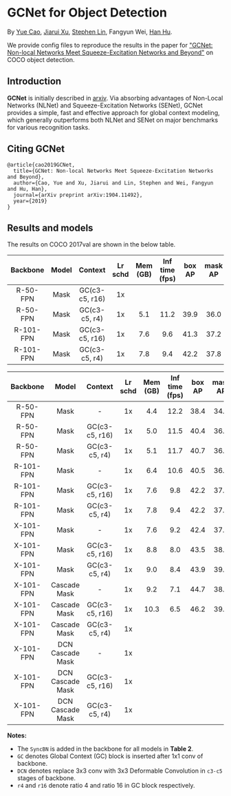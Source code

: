 # GCNet for Object Detection

By [Yue Cao](http://yue-cao.me), [Jiarui Xu](http://jerryxu.net), [Stephen Lin](https://scholar.google.com/citations?user=c3PYmxUAAAAJ&hl=en), Fangyun Wei, [Han Hu](https://sites.google.com/site/hanhushomepage/).

We provide config files to reproduce the results in the paper for
["GCNet: Non-local Networks Meet Squeeze-Excitation Networks and Beyond"](https://arxiv.org/abs/1904.11492) on COCO object detection.

## Introduction

**GCNet** is initially described in [arxiv](https://arxiv.org/abs/1904.11492). Via absorbing advantages of Non-Local Networks (NLNet) and Squeeze-Excitation Networks (SENet),  GCNet provides a simple, fast and effective approach for global context modeling, which generally outperforms both NLNet and SENet on major benchmarks for various recognition tasks.

## Citing GCNet

```
@article{cao2019GCNet,
  title={GCNet: Non-local Networks Meet Squeeze-Excitation Networks and Beyond},
  author={Cao, Yue and Xu, Jiarui and Lin, Stephen and Wei, Fangyun and Hu, Han},
  journal={arXiv preprint arXiv:1904.11492},
  year={2019}
}
```

## Results and models
The results on COCO 2017val are shown in the below table.

| Backbone  | Model            | Context        | Lr schd | Mem (GB) | Inf time (fps) | box AP | mask AP | Download  |
| :-------: | :--------------: | :------------: | :-----: | :------: | :------------: | :----: | :-----: | :-------: |
| R-50-FPN  | Mask             | GC(c3-c5, r16) |   1x    |          |                |        |         |  |
| R-50-FPN  | Mask             | GC(c3-c5, r4)  |   1x    | 5.1      | 11.2           | 39.9   | 36.0    | [model]() &#124; [log]() |
| R-101-FPN | Mask             | GC(c3-c5, r16) |   1x    | 7.6      | 9.6            | 41.3   | 37.2    | [model]() &#124; [log]() |
| R-101-FPN | Mask             | GC(c3-c5, r4)  |   1x    | 7.8      | 9.4            | 42.2   | 37.8    | [model]() &#124; [log]() |

| Backbone  | Model            | Context        | Lr schd | Mem (GB) | Inf time (fps) | box AP | mask AP | Download  |
| :-------: | :--------------: | :------------: | :-----: | :------: | :------------: | :----: | :-----: | :-------: |
| R-50-FPN  | Mask             |      -         |   1x    | 4.4      | 12.2           | 38.4   | 34.6    | [model](https://open-mmlab.s3.ap-northeast-2.amazonaws.com/mmdetection/v2.0/gcnet/mask_rcnn_r50_fpn_syncbn-backbone_1x_coco/mask_rcnn_r50_fpn_syncbn-backbone_1x_coco_20200202-bb3eb55c.pth) &#124; [log](https://open-mmlab.s3.ap-northeast-2.amazonaws.com/mmdetection/v2.0/gcnet/mask_rcnn_r50_fpn_syncbn-backbone_1x_coco/mask_rcnn_r50_fpn_syncbn-backbone_1x_coco_20200202_214122.log.json) |
| R-50-FPN  | Mask             | GC(c3-c5, r16) |   1x    | 5.0      | 11.5           | 40.4   | 36.2    | [model](https://open-mmlab.s3.ap-northeast-2.amazonaws.com/mmdetection/v2.0/gcnet/mask_rcnn_r50_fpn_syncbn-backbone_r16_gcb_c3-c5_1x_coco/mask_rcnn_r50_fpn_syncbn-backbone_r16_gcb_c3-c5_1x_coco_20200202-587b99aa.pth) &#124; [log](https://open-mmlab.s3.ap-northeast-2.amazonaws.com/mmdetection/v2.0/gcnet/mask_rcnn_r50_fpn_syncbn-backbone_r16_gcb_c3-c5_1x_coco/mask_rcnn_r50_fpn_syncbn-backbone_r16_gcb_c3-c5_1x_coco_20200202_174907.log.json) |
| R-50-FPN  | Mask             | GC(c3-c5, r4)  |   1x    | 5.1      | 11.7           | 40.7   | 36.5    | [model](https://open-mmlab.s3.ap-northeast-2.amazonaws.com/mmdetection/v2.0/gcnet/mask_rcnn_r50_fpn_syncbn-backbone_r4_gcb_c3-c5_1x_coco/mask_rcnn_r50_fpn_syncbn-backbone_r4_gcb_c3-c5_1x_coco_20200202-50b90e5c.pth) &#124; [log](https://open-mmlab.s3.ap-northeast-2.amazonaws.com/mmdetection/v2.0/gcnet/mask_rcnn_r50_fpn_syncbn-backbone_r4_gcb_c3-c5_1x_coco/mask_rcnn_r50_fpn_syncbn-backbone_r4_gcb_c3-c5_1x_coco_20200202_085547.log.json) |
| R-101-FPN | Mask             |      -         |   1x    | 6.4      | 10.6           | 40.5   | 36.3    | [model](https://open-mmlab.s3.ap-northeast-2.amazonaws.com/mmdetection/v2.0/gcnet/mask_rcnn_r101_fpn_syncbn-backbone_1x_coco/mask_rcnn_r101_fpn_syncbn-backbone_1x_coco_20200210-81658c8a.pth) &#124; [log](https://open-mmlab.s3.ap-northeast-2.amazonaws.com/mmdetection/v2.0/gcnet/mask_rcnn_r101_fpn_syncbn-backbone_1x_coco/mask_rcnn_r101_fpn_syncbn-backbone_1x_coco_20200210_220422.log.json) |
| R-101-FPN | Mask             | GC(c3-c5, r16) |   1x    | 7.6      | 9.8            | 42.2   | 37.8    | [model](https://open-mmlab.s3.ap-northeast-2.amazonaws.com/mmdetection/v2.0/gcnet/mask_rcnn_r101_fpn_syncbn-backbone_r16_gcb_c3-c5_1x_coco/mask_rcnn_r101_fpn_syncbn-backbone_r16_gcb_c3-c5_1x_coco_20200207-945e77ca.pth) &#124; [log](https://open-mmlab.s3.ap-northeast-2.amazonaws.com/mmdetection/v2.0/gcnet/mask_rcnn_r101_fpn_syncbn-backbone_r16_gcb_c3-c5_1x_coco/mask_rcnn_r101_fpn_syncbn-backbone_r16_gcb_c3-c5_1x_coco_20200207_015330.log.json) |
| R-101-FPN | Mask             | GC(c3-c5, r4)  |   1x    | 7.8      | 9.4            | 42.2   | 37.8    | [model](https://open-mmlab.s3.ap-northeast-2.amazonaws.com/mmdetection/v2.0/gcnet/mask_rcnn_r101_fpn_syncbn-backbone_r4_gcb_c3-c5_1x_coco/mask_rcnn_r101_fpn_syncbn-backbone_r4_gcb_c3-c5_1x_coco_20200206-8407a3f0.pth) &#124; [log](https://open-mmlab.s3.ap-northeast-2.amazonaws.com/mmdetection/v2.0/gcnet/mask_rcnn_r101_fpn_syncbn-backbone_r4_gcb_c3-c5_1x_coco/mask_rcnn_r101_fpn_syncbn-backbone_r4_gcb_c3-c5_1x_coco_20200206_142508.log.json) |
| X-101-FPN | Mask             |      -         |   1x    | 7.6      | 9.2            | 42.4   | 37.7    | [model](https://open-mmlab.s3.ap-northeast-2.amazonaws.com/mmdetection/v2.0/gcnet/mask_rcnn_x101_32x4d_fpn_syncbn-backbone_1x_coco/mask_rcnn_x101_32x4d_fpn_syncbn-backbone_1x_coco_20200211-7584841c.pth) &#124; [log](https://open-mmlab.s3.ap-northeast-2.amazonaws.com/mmdetection/v2.0/gcnet/mask_rcnn_x101_32x4d_fpn_syncbn-backbone_1x_coco/mask_rcnn_x101_32x4d_fpn_syncbn-backbone_1x_coco_20200211_054326.log.json) |
| X-101-FPN | Mask             | GC(c3-c5, r16) |   1x    | 8.8      | 8.0            | 43.5   | 38.6    | [model](https://open-mmlab.s3.ap-northeast-2.amazonaws.com/mmdetection/v2.0/gcnet/mask_rcnn_x101_32x4d_fpn_syncbn-backbone_r16_gcb_c3-c5_1x_coco/mask_rcnn_x101_32x4d_fpn_syncbn-backbone_r16_gcb_c3-c5_1x_coco_20200211-cbed3d2c.pth) &#124; [log](https://open-mmlab.s3.ap-northeast-2.amazonaws.com/mmdetection/v2.0/gcnet/mask_rcnn_x101_32x4d_fpn_syncbn-backbone_r16_gcb_c3-c5_1x_coco/mask_rcnn_x101_32x4d_fpn_syncbn-backbone_r16_gcb_c3-c5_1x_coco_20200211_164715.log.json) |
| X-101-FPN | Mask             | GC(c3-c5, r4)  |   1x    | 9.0      | 8.4            | 43.9   | 39.0    | [model](https://open-mmlab.s3.ap-northeast-2.amazonaws.com/mmdetection/v2.0/gcnet/mask_rcnn_x101_32x4d_fpn_syncbn-backbone_r4_gcb_c3-c5_1x_coco/mask_rcnn_x101_32x4d_fpn_syncbn-backbone_r4_gcb_c3-c5_1x_coco_20200212-68164964.pth) &#124; [log](https://open-mmlab.s3.ap-northeast-2.amazonaws.com/mmdetection/v2.0/gcnet/mask_rcnn_x101_32x4d_fpn_syncbn-backbone_r4_gcb_c3-c5_1x_coco/mask_rcnn_x101_32x4d_fpn_syncbn-backbone_r4_gcb_c3-c5_1x_coco_20200212_070942.log.json) |
| X-101-FPN | Cascade Mask     |      -         |   1x    | 9.2      | 7.1            | 44.7   | 38.6    | [model](https://open-mmlab.s3.ap-northeast-2.amazonaws.com/mmdetection/v2.0/gcnet/cascade_mask_rcnn_x101_32x4d_fpn_syncbn-backbone_1x_coco/cascade_mask_rcnn_x101_32x4d_fpn_syncbn-backbone_1x_coco_20200310-d5ad2a5e.pth) &#124; [log](https://open-mmlab.s3.ap-northeast-2.amazonaws.com/mmdetection/v2.0/gcnet/cascade_mask_rcnn_x101_32x4d_fpn_syncbn-backbone_1x_coco/cascade_mask_rcnn_x101_32x4d_fpn_syncbn-backbone_1x_coco_20200310_115217.log.json) |
| X-101-FPN | Cascade Mask     | GC(c3-c5, r16) |   1x    | 10.3     | 6.5            | 46.2   | 39.7    | [modle](https://open-mmlab.s3.ap-northeast-2.amazonaws.com/mmdetection/v2.0/gcnet/cascade_mask_rcnn_x101_32x4d_fpn_syncbn-backbone_r16_gcb_c3-c5_1x_coco/cascade_mask_rcnn_x101_32x4d_fpn_syncbn-backbone_r16_gcb_c3-c5_1x_coco_20200211-10bf2463.pth) &#124; [log](https://open-mmlab.s3.ap-northeast-2.amazonaws.com/mmdetection/v2.0/gcnet/cascade_mask_rcnn_x101_32x4d_fpn_syncbn-backbone_r16_gcb_c3-c5_1x_coco/cascade_mask_rcnn_x101_32x4d_fpn_syncbn-backbone_r16_gcb_c3-c5_1x_coco_20200211_184154.log.json) |
| X-101-FPN | Cascade Mask     | GC(c3-c5, r4)  |   1x    |          |                |        |         |  |
| X-101-FPN | DCN Cascade Mask |      -         |   1x    |          |                |        |         |  |
| X-101-FPN | DCN Cascade Mask | GC(c3-c5, r16) |   1x    |          |                |        |         |  |
| X-101-FPN | DCN Cascade Mask | GC(c3-c5, r4)  |   1x    |          |                |        |         |  |


**Notes:**

- The `SyncBN` is added in the backbone for all models in **Table 2**.
- `GC` denotes Global Context (GC) block is inserted after 1x1 conv of backbone.
- `DCN` denotes replace 3x3 conv with 3x3 Deformable Convolution in `c3-c5` stages of backbone.
- `r4` and `r16` denote ratio 4 and ratio 16 in GC block respectively.
